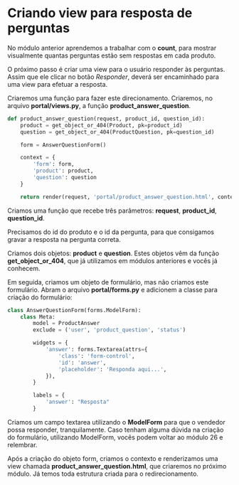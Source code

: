 # Criando view para resposta de perguntas

No módulo anterior aprendemos a trabalhar com o **count**, para mostrar visualmente quantas perguntas estão sem respostas em cada produto.

O próximo passo é criar uma view para o usuário responder às perguntas. Assim que ele clicar no botão *Responder*, deverá ser encaminhado para uma view para efetuar a resposta.

Criaremos uma função para fazer este direcionamento. Criaremos, no arquivo **portal/views.py**, a função **product_answer_question**.

```python
def product_answer_question(request, product_id, question_id):
    product = get_object_or_404(Product, pk=product_id)
    question = get_object_or_404(ProductQuestion, pk=question_id)

    form = AnswerQuestionForm()

    context = {
        'form': form,
        'product': product,
        'question': question
    }

    return render(request, 'portal/product_answer_question.html', context)
```

Criamos uma função que recebe três parâmetros: **request**, **product\_id**, **question\_id**.

Precisamos do id do produto e o id da pergunta, para que consigamos gravar a resposta na pergunta correta.

Criamos dois objetos: **product** e **question**. Estes objetos vêm da função **get_object_or_404**, que já utilizamos em módulos anteriores e vocês já conhecem.

Em seguida, criamos um objeto de formulário, mas não criamos este formulário. Abram o arquivo **portal/forms.py** e adicionem a classe para criação do formulário:

```python
class AnswerQuestionForm(forms.ModelForm):
    class Meta:
        model = ProductAnswer
        exclude = ('user', 'product_question', 'status')

        widgets = {
            'answer': forms.Textarea(attrs={
                'class': 'form-control',
                'id': 'answer',
                'placeholder': 'Responda aqui...',
            }),
        }

        labels = {
            'answer': "Resposta"
        }
```

Criamos um campo textarea utilizando o **ModelForm** para que o vendedor possa responder, tranquilamente. Caso tenham alguma dúvida na criação do formulário, utilizando ModelForm, vocês podem voltar ao módulo 26 e relembrar.

Após a criação do objeto form, criamos o contexto e renderizamos uma view chamada **product_answer_question.html**, que criaremos no próximo módulo. Já temos toda estrutura criada para o redirecionamento.

















